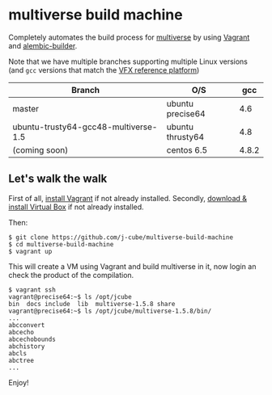 multiverse build machine
========================

Completely automates the build process for [multiverse](https://github.com/j-cube/multiverse) by using [Vagrant](https://www.vagrantup.com/)
and [alembic-builder](https://github.com/j-cube/alembic-builder).

Note that we have multiple branches supporting multiple Linux versions (and `gcc` versions that match the [VFX reference platform](http://www.vfxplatform.com))

| Branch                               | O/S              | gcc    |
|--------------------------------------| ---------------- | ------ |
| master                               | ubuntu precise64 | 4.6    |
| ubuntu-trusty64-gcc48-multiverse-1.5 | ubuntu thrusty64 | 4.8    |
| (coming soon)                        | centos 6.5       | 4.8.2  |


Let's walk the walk
-------------------

First of all, [install Vagrant](http://docs.vagrantup.com/v2/installation/index.html) if not already installed.
Secondly, [download & install Virtual Box](https://www.virtualbox.org/wiki/Downloads) if not already installed.

Then:

```
$ git clone https://github.com/j-cube/multiverse-build-machine
$ cd multiverse-build-machine
$ vagrant up
```
This will create a VM using Vagrant and build multiverse in it, now login an check the product of the compilation.
 
```
$ vagrant ssh
vagrant@precise64:~$ ls /opt/jcube
bin  docs include  lib  multiverse-1.5.8 share
vagrant@precise64:~$ ls /opt/jcube/multiverse-1.5.8/bin/
...
abcconvert
abcecho
abcechobounds
abchistory
abcls
abctree
...
```

Enjoy!
